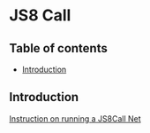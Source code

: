 # JS8 Call <!-- omit from toc -->

## Table of contents <!-- omit from toc -->

- [Introduction](#introduction)

## Introduction

[Instruction on running a JS8Call Net](./JS8Call-Net.md)